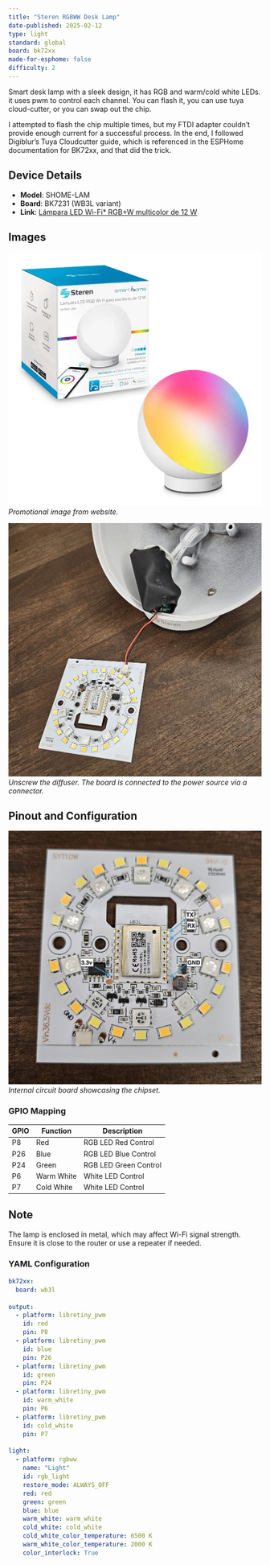 ```yaml
---
title: "Steren RGBWW Desk Lamp"
date-published: 2025-02-12
type: light
standard: global
board: bk72xx
made-for-esphome: false
difficulty: 2
---
```


Smart desk lamp with a sleek design, it has RGB and warm/cold white LEDs.
it uses pwm to control each channel.
You can flash it, you can use tuya cloud-cutter, or you can swap out the chip.

I attempted to flash the chip multiple times, but my FTDI adapter couldn’t provide enough current for a successful process. In the end, I followed Digiblur’s Tuya Cloudcutter guide, which is referenced in the ESPHome documentation for BK72xx, and that did the trick.

## Device Details

- **Model**: SHOME-LAM
- **Board**: BK7231 (WB3L variant)
- **Link**: [Lámpara LED Wi-Fi\* RGB+W multicolor de 12 W](https://www.steren.com.mx/lampara-led-wi-fi-multicolor-para-escritorio-de-12-w.html)

## Images

![Promotional image from website](box.webp)
_Promotional image from website._

![Open Lamp](open.jpg)
_Unscrew the diffuser. The board is connected to the power source via a connector._

## Pinout and Configuration

![Circuit Board](pcb1.jpg)
_Internal circuit board showcasing the chipset._

### GPIO Mapping

| GPIO | Function   | Description           |
| ---- | ---------- | --------------------- |
| P8   | Red        | RGB LED Red Control   |
| P26  | Blue       | RGB LED Blue Control  |
| P24  | Green      | RGB LED Green Control |
| P6   | Warm White | White LED Control     |
| P7   | Cold White | White LED Control     |

## Note

The lamp is enclosed in metal, which may affect Wi-Fi signal strength. Ensure it is close to the router or use a repeater if needed.

### YAML Configuration

```yaml
bk72xx:
  board: wb3l

output:
  - platform: libretiny_pwm
    id: red
    pin: P8
  - platform: libretiny_pwm
    id: blue
    pin: P26
  - platform: libretiny_pwm
    id: green
    pin: P24
  - platform: libretiny_pwm
    id: warm_white
    pin: P6
  - platform: libretiny_pwm
    id: cold_white
    pin: P7

light:
  - platform: rgbww
    name: "Light"
    id: rgb_light
    restore_mode: ALWAYS_OFF
    red: red
    green: green
    blue: blue
    warm_white: warm_white
    cold_white: cold_white
    cold_white_color_temperature: 6500 K
    warm_white_color_temperature: 2000 K
    color_interlock: True
```

